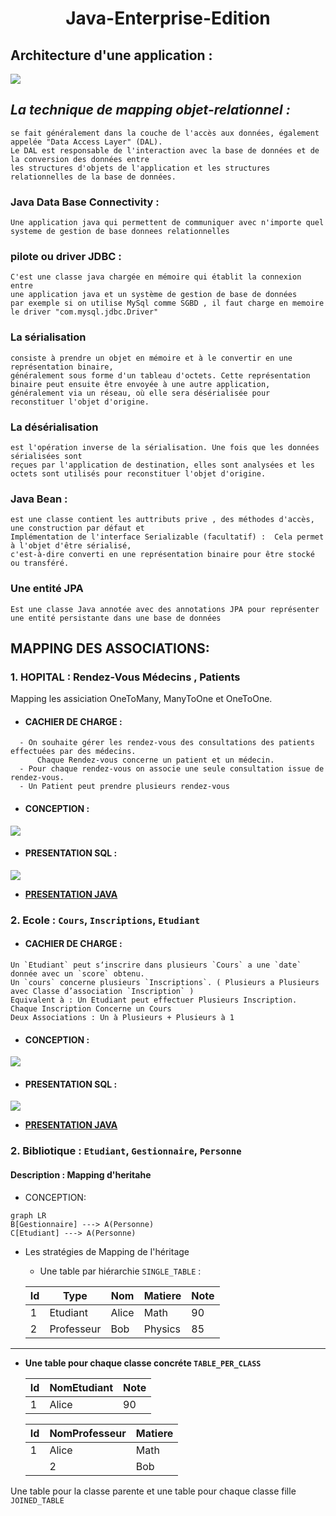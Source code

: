 # <p align="center"> Java-Enterprise-Edition </p>

## Architecture d'une application :

<img src="https://github.com/Mo-bar/Java-Enterprise-Edition/assets/98557431/ea1aee5c-3edc-4628-bdb1-d8096468e27b">

## _La technique de mapping objet-relationnel :_

```
se fait généralement dans la couche de l'accès aux données, également appelée "Data Access Layer" (DAL). 
Le DAL est responsable de l'interaction avec la base de données et de la conversion des données entre 
les structures d'objets de l'application et les structures relationnelles de la base de données.
```

### Java Data Base Connectivity :

```
Une application java qui permettent de communiquer avec n'importe quel systeme de gestion de base donnees relationnelles
```

### pilote ou driver JDBC :

```
C'est une classe java chargée en mémoire qui établit la connexion entre
une application java et un système de gestion de base de données
par exemple si on utilise MySql comme SGBD , il faut charge en memoire le driver "com.mysql.jdbc.Driver"
```

### La sérialisation

```
consiste à prendre un objet en mémoire et à le convertir en une représentation binaire,
généralement sous forme d'un tableau d'octets. Cette représentation binaire peut ensuite être envoyée à une autre application,
généralement via un réseau, où elle sera désérialisée pour reconstituer l'objet d'origine.
```

### La désérialisation

```
est l'opération inverse de la sérialisation. Une fois que les données sérialisées sont
reçues par l'application de destination, elles sont analysées et les octets sont utilisés pour reconstituer l'objet d'origine.
```

### Java Bean :

```
est une classe contient les auttributs prive , des méthodes d'accès, une construction par défaut et
Implémentation de l'interface Serializable (facultatif) :  Cela permet à l'objet d'être sérialisé,
c'est-à-dire converti en une représentation binaire pour être stocké ou transféré.
```

### Une entité JPA

```
Est une classe Java annotée avec des annotations JPA pour représenter une entité persistante dans une base de données
```

## MAPPING DES ASSOCIATIONS:

### 1. HOPITAL : Rendez-Vous Médecins , Patients

Mapping les assiciation OneToMany, ManyToOne et OneToOne.

- #### CACHIER DE CHARGE :

```
  - On souhaite gérer les rendez-vous des consultations des patients effectuées par des médecins.
      Chaque Rendez-vous concerne un patient et un médecin.
  - Pour chaque rendez-vous on associe une seule consultation issue de rendez-vous.
  - Un Patient peut prendre plusieurs rendez-vous
```

- #### CONCEPTION :

<img src="https://github.com/Mo-bar/Java-Enterprise-Edition/assets/98557431/391d7e95-942b-48e9-854f-66df4bfa5dee">

- #### PRESENTATION SQL :

<img src="https://github.com/Mo-bar/Java-Enterprise-Edition/assets/98557431/2428039c-3e60-4295-bc1e-8b4a03223dd2" >

- [**PRESENTATION JAVA** ](https://github.com/Mo-bar/Java-Enterprise-Edition/tree/main/Hopital)

### 2. Ecole : `Cours`, `Inscriptions`, `Etudiant`

- #### CACHIER DE CHARGE :

```
Un `Etudiant` peut s‘inscrire dans plusieurs `Cours` a une `date` donnée avec un `score` obtenu.
Un `cours` concerne plusieurs `Inscriptions`. ( Plusieurs a Plusieurs avec Classe d’association `Inscription` )
Equivalent à : Un Etudiant peut effectuer Plusieurs Inscription. Chaque Inscription Concerne un Cours
Deux Associations : Un à Plusieurs + Plusieurs à 1
```

- #### CONCEPTION :

<img src="https://github.com/Mo-bar/Java-Enterprise-Edition/assets/98557431/160de169-d47b-412c-a99f-8ea5a29438aa">

- #### PRESENTATION SQL :

<img src="https://github.com/Mo-bar/Java-Enterprise-Edition/assets/98557431/d4046108-67d5-4a48-b5b7-4257e4a64543" >

- [**PRESENTATION JAVA** ](https://github.com/Mo-bar/Java-Enterprise-Edition/tree/main/Ecole)

### 2. Bibliotique : `Etudiant`, `Gestionnaire`, `Personne`
#### Description :  Mapping d'heritahe

- CONCEPTION:

```mermaid
graph LR
B[Gestionnaire] ---> A(Personne)
C[Etudiant] ---> A(Personne)
```
-  Les stratégies de Mapping de I'héritage
	- Une table par hiérarchie `SINGLE_TABLE` :
	
	| Id |  Type  | Nom | Matiere | Note |  				
	|-----|---------|--------|----------|------|  			
	|  1  | Etudiant| Alice | Math |  90  | 						  
	 |  2  | Professeur | Bob | Physics |  85  |
 ______________________
- **Une table pour chaque classe concréte `TABLE_PER_CLASS`**
	
	| Id | NomEtudiant | Note |
	 |-----|--------|------|
	 | 1 | Alice | 90 | | 2 | Bob | 85 |

	
	| Id | NomProfesseur | Matiere | 
	|-----|--------|----------|
	 | 1 | Alice | Math |
	  | 2 | Bob | Physics |
  
  
  
Une table pour la classe parente et une table pour chaque classe fille `JOINED_TABLE`



<!--stackedit_data:
eyJoaXN0b3J5IjpbLTIxMjA1MzA5NjAsMzY1MzIyMDA2XX0=
-->